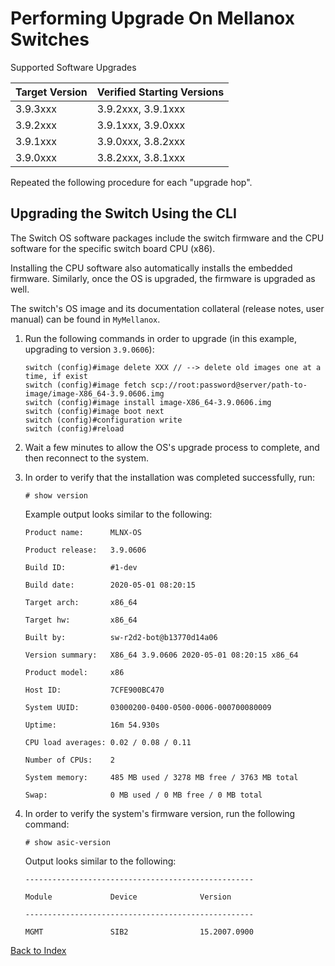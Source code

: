 # Performing Upgrade On Mellanox Switches

Supported Software Upgrades

|Target Version |Verified Starting Versions|
| ------------- | ------------------------ |
| 3.9.3xxx      | 3.9.2xxx, 3.9.1xxx       |
| 3.9.2xxx      | 3.9.1xxx, 3.9.0xxx       |
| 3.9.1xxx      | 3.9.0xxx, 3.8.2xxx       |
| 3.9.0xxx      | 3.8.2xxx, 3.8.1xxx       |

Repeated the following procedure for each "upgrade hop".

## Upgrading the Switch Using the CLI

The Switch OS software packages include the switch firmware and the CPU software for the specific switch board CPU (x86).

Installing the CPU software also automatically installs the embedded firmware. Similarly, once the OS is upgraded, the firmware is upgraded as well.

The switch's OS image and its documentation collateral (release notes, user manual) can be found in `MyMellanox`.

1. Run the following commands in order to upgrade (in this example, upgrading to version `3.9.0606`):

   ```text
   switch (config)#image delete XXX // --> delete old images one at a time, if exist
   switch (config)#image fetch scp://root:password@server/path-to-image/image-X86_64-3.9.0606.img
   switch (config)#image install image-X86_64-3.9.0606.img
   switch (config)#image boot next
   switch (config)#configuration write
   switch (config)#reload
   ```

1. Wait a few minutes to allow the OS's upgrade process to complete, and then reconnect to the system.

1. In order to verify that the installation was completed successfully, run:

   ```text
   # show version
   ```

   Example output looks similar to the following:

   ```text
   Product name:      MLNX-OS

   Product release:   3.9.0606

   Build ID:          #1-dev

   Build date:        2020-05-01 08:20:15

   Target arch:       x86_64

   Target hw:         x86_64

   Built by:          sw-r2d2-bot@b13770d14a06

   Version summary:   X86_64 3.9.0606 2020-05-01 08:20:15 x86_64

   Product model:     x86

   Host ID:           7CFE900BC470

   System UUID:       03000200-0400-0500-0006-000700080009

   Uptime:            16m 54.930s

   CPU load averages: 0.02 / 0.08 / 0.11

   Number of CPUs:    2

   System memory:     485 MB used / 3278 MB free / 3763 MB total

   Swap:              0 MB used / 0 MB free / 0 MB total
   ```

1. In order to verify the system's firmware version, run the following command:

   ```text
   # show asic-version
   ```

   Output looks similar to the following:

   ```text
   ---------------------------------------------------

   Module             Device              Version

   ---------------------------------------------------

   MGMT               SIB2                15.2007.0900
   ```

[Back to Index](../README.md)
